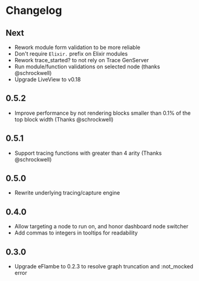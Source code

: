 # Changelog

## Next

-   Rework module form validation to be more reliable
-   Don't require `Elixir.` prefix on Elixir modules
-   Rework trace_started? to not rely on Trace GenServer
-   Run module/function validations on selected node (thanks @schrockwell)
-   Upgrade LiveView to v0.18

## 0.5.2

-   Improve performance by not rendering blocks smaller than 0.1% of the top block width (Thanks @schrockwell)

## 0.5.1

-   Support tracing functions with greater than 4 arity (Thanks @schrockwell)

## 0.5.0

-   Rewrite underlying tracing/capture engine

## 0.4.0

-   Allow targeting a node to run on, and honor dashboard node switcher
-   Add commas to integers in tooltips for readability

## 0.3.0

-   Upgrade eFlambe to 0.2.3 to resolve graph truncation and :not_mocked error
